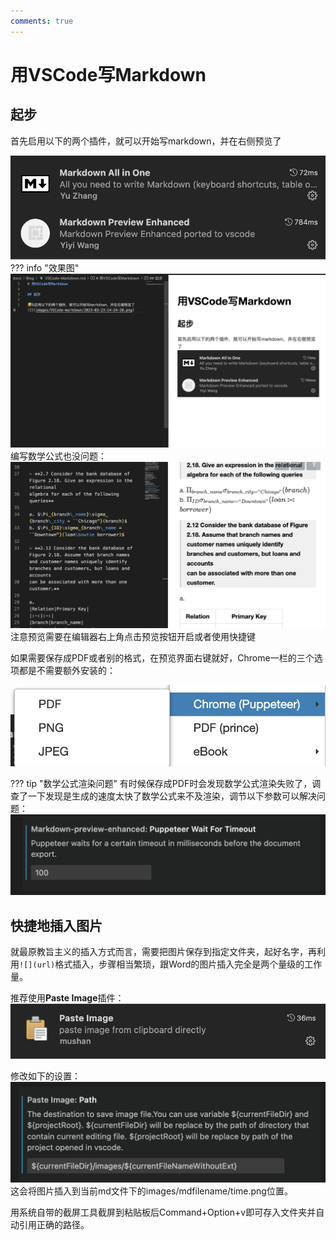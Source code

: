 ```yaml
---
comments: true
---
```


# 用VSCode写Markdown

## 起步

首先启用以下的两个插件，就可以开始写markdown，并在右侧预览了

![](images/VSCode-markdown/2023-03-23-14-24-20.png)
??? info "效果图"
    ![](images/VSCode-markdown/2023-03-23-14-25-15.png)
    编写数学公式也没问题：
    ![](images/VSCode-markdown/2023-03-23-14-32-24.png)
注意预览需要在编辑器右上角点击预览按钮开启或者使用快捷键

如果需要保存成PDF或者别的格式，在预览界面右键就好，Chrome一栏的三个选项都是不需要额外安装的：

![](images/VSCode-markdown/2023-03-23-14-34-26.png)

??? tip "数学公式渲染问题"
    有时候保存成PDF时会发现数学公式渲染失败了，调查了一下发现是生成的速度太快了数学公式来不及渲染，调节以下参数可以解决问题：
    ![](images/VSCode-markdown/2023-03-23-14-35-52.png)

## 快捷地插入图片

就最原教旨主义的插入方式而言，需要把图片保存到指定文件夹，起好名字，再利用`![](url)`格式插入，步骤相当繁琐，跟Word的图片插入完全是两个量级的工作量。

推荐使用**Paste Image**插件：
![](images/VSCode-markdown/2023-03-23-14-37-41.png)

修改如下的设置：
![](images/VSCode-markdown/2023-03-23-14-38-36.png)
这会将图片插入到当前md文件下的images/mdfilename/time.png位置。

用系统自带的截屏工具截屏到粘贴板后Command+Option+v即可存入文件夹并自动引用正确的路径。
